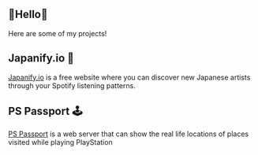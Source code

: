 ## 🌸Hello🌸
Here are some of my projects!
## Japanify.io 🎌

[Japanify.io](https://japanify.io/) is a free website where you can discover new Japanese artists through your Spotify listening patterns.


## PS Passport 🕹️ 

[PS Passport](http://www.pspassport.net/) is a web server that can show the real life locations of places visited while playing PlayStation
